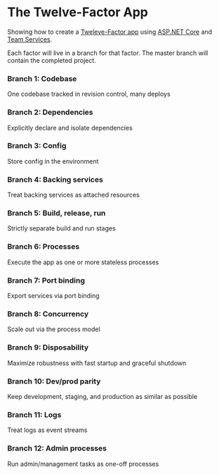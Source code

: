 # The Twelve-Factor App

Showing how to create a [Tweleve-Factor app](http://12factor.net/) using [ASP.NET Core](https://www.microsoft.com/net) and [Team Services](https://www.visualstudio.com/products/visual-studio-team-services-vs).

Each factor will live in a branch for that factor.  The master branch will contain the completed project.

### Branch 1: Codebase

One codebase tracked in revision control, many deploys

### Branch 2: Dependencies

Explicitly declare and isolate dependencies

### Branch 3: Config

Store config in the environment

### Branch 4: Backing services

Treat backing services as attached resources

### Branch 5: Build, release, run

Strictly separate build and run stages

### Branch 6: Processes

Execute the app as one or more stateless processes

### Branch 7: Port binding

Export services via port binding

### Branch 8: Concurrency

Scale out via the process model

### Branch 9: Disposability

Maximize robustness with fast startup and graceful shutdown

### Branch 10: Dev/prod parity

Keep development, staging, and production as similar as possible

### Branch 11: Logs

Treat logs as event streams

### Branch 12: Admin processes

Run admin/management tasks as one-off processes
